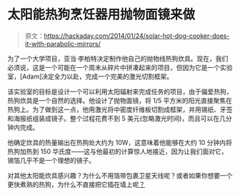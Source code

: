 # 太阳能热狗烹饪器用抛物面镜来做

> 原文：<https://hackaday.com/2014/01/24/solar-hot-dog-cooker-does-it-with-parabolic-mirrors/>

为了一个大学项目，亚当·李柏特决定制作他自己的抛物线热狗炊具。现在，我们必须说，这是一个可能在一个周末从碎片中拼凑起来的项目，但因为它是一个实验室，[Adam]决定全力以赴，完成一个完美的激光切割框架。

该实验室的目标是设计一个可以利用太阳辐射来完成任务的项目，由于偏爱热狗，热狗炊具是一个自然的选择。他设计了抛物面镜，将 1/5 平方米的阳光直接聚焦在热狗上。为了做到这一点，他用激光将中密度纤维板切割成框架，并用锡纸、牙签和海报纸组装成镜子。整个过程花费不到 5 美元(忽略激光时间)，而且可以在几分钟内完成。

他确定炊具的热量输出在热狗处大约为 10W，这意味着他能够在大约 10 分钟内将热狗加热到 150 华氏度——这与他最初的计算惊人地接近，因为让我们面对它，锡箔几乎不是一个理想的镜子。

对其他太阳能炊具感兴趣？为什么不用箔带包裹卫星天线呢？或者如果你想要一个更快煮熟的热狗，为什么不直接把它插在墙上呢[？](http://hackaday.com/2007/07/04/fourth-o-july-entertainment/)